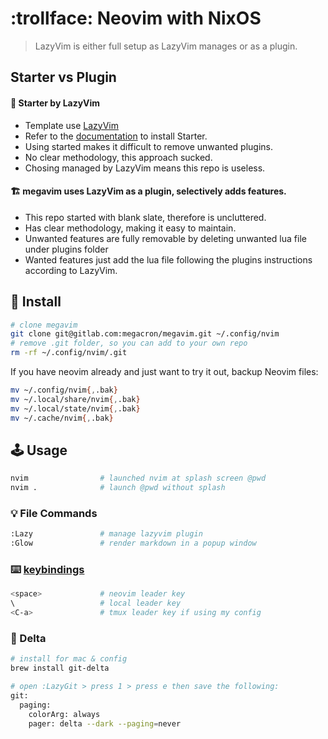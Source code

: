 # :trollface: Neovim with NixOS
> LazyVim is either full setup as LazyVim manages or as a plugin.
## Starter vs Plugin
#### :baby_bottle: Starter by LazyVim
- Template use [LazyVim](https://github.com/LazyVim/LazyVim)
- Refer to the [documentation](https://lazyvim.github.io/installation) to install Starter.
- Using started makes it difficult to remove unwanted plugins.
- No clear methodology, this approach sucked.
- Chosing managed by LazyVim means this repo is useless.

#### :building_construction: megavim uses LazyVim as a plugin, selectively adds features.
- This repo started with blank slate, therefore is uncluttered.
- Has clear methodology, making it easy to maintain.
- Unwanted features are fully removable by deleting unwanted lua file under plugins folder
- Wanted features just add the lua file following the plugins instructions according to LazyVim.

## :floppy_disk: Install
```zsh
# clone megavim
git clone git@gitlab.com:megacron/megavim.git ~/.config/nvim
# remove .git folder, so you can add to your own repo
rm -rf ~/.config/nvim/.git
```
If you have neovim already and just want to try it out, backup Neovim files:
```zsh
mv ~/.config/nvim{,.bak}
mv ~/.local/share/nvim{,.bak}
mv ~/.local/state/nvim{,.bak}
mv ~/.cache/nvim{,.bak}
```

## :joystick: Usage
```zsh
nvim                # launched nvim at splash screen @pwd
nvim .              # launch @pwd without splash
```

### :bulb: File Commands
```zsh
:Lazy               # manage lazyvim plugin
:Glow               # render markdown in a popup window
```
### :keyboard: [keybindings](https://www.lazyvim.org/keymaps)
```zsh
<space>             # neovim leader key
\                   # local leader key
<C-a>               # tmux leader key if using my config
```

### :necktie: Delta
```zsh
# install for mac & config
brew install git-delta

# open :LazyGit > press 1 > press e then save the following:
git:
  paging:
    colorArg: always
    pager: delta --dark --paging=never
```
